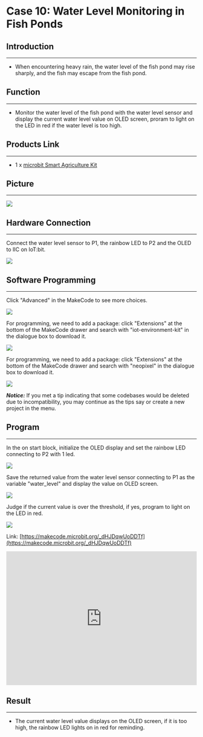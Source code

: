 # Case 10: Water Level Monitoring in Fish Ponds 


##  Introduction
---

- When encountering heavy rain, the water level of the fish pond may rise sharply, and the fish may escape from the fish pond.

##  Function
---
- Monitor the water level of the fish pond with the water level sensor and display the current water level value on OLED screen, proram to light on the LED in red if the water level is too high. 

## Products Link
---
- 1 x [microbit Smart Agriculture Kit](https://shop.elecfreaks.com/products/elecfreaks-micro-bit-smart-agriculture-kit-without-micro-bit-board?_pos=2&_sid=2c86b7764&_ss=r)

## Picture
---
![](./images/microbit-Smart-Agriculture-Kit-case-01-02.png)

## Hardware Connection
---

Connect the water level sensor to P1, the rainbow LED to P2 and the OLED to IIC on IoT:bit. 

![](./images/microbit-Smart-Agriculture-Kit-case-10-03.png)

## Software Programming 

---

Click "Advanced" in the MakeCode to see more choices.

![](./images/microbit-Smart-Agriculture-Kit-case-01-04.png)

For programming, we need to add a package: click "Extensions" at the bottom of the MakeCode drawer and search with "iot-environment-kit" in the dialogue box to download it. 

![](./images/microbit-Smart-Agriculture-Kit-case-01-05.png)

For programming, we need to add a package: click "Extensions" at the bottom of the MakeCode drawer and search with "neopixel" in the dialogue box to download it. 

![](./images/microbit-Smart-Agriculture-Kit-case-03-06.png)

***Notice:*** If you met a tip indicating that some codebases would be deleted due to incompatibility, you may continue as the tips say or create a new project in the menu. 

## Program

---
In the on start block, initialize the OLED display and set the rainbow LED connecting to P2 with 1 led. 

![](./images/microbit-Smart-Agriculture-Kit-case-10-07.png)

Save the returned value from the water level sensor connecting to P1 as the variable "water_level" and display the value on OLED screen. 

![](./images/microbit-Smart-Agriculture-Kit-case-10-08.png)

Judge if the current value is over the threshold, if yes, program to light on the LED in red. 

![](./images/microbit-Smart-Agriculture-Kit-case-10-09.png)


Link: [https://makecode.microbit.org/_dHJDqwUoDDTf](https://makecode.microbit.org/_dHJDqwUoDDTf)

<div style="position:relative;height:0;padding-bottom:70%;overflow:hidden;">
<iframe style="position:absolute;top:0;left:0;width:100%;height:100%;" src="https://makecode.microbit.org/#pub:https://makecode.microbit.org/_dHJDqwUoDDTf" frameborder="0" sandbox="allow-popups allow-forms allow-scripts allow-same-origin">
</iframe>
</div>  


## Result
---
- The current water level value displays on the OLED screen, if it is too high, the rainbow LED lights on in red for reminding. 



